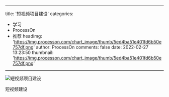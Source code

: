 
---
title: '短视频项目建设'
categories: 
 - 学习
 - ProcessOn
 - 推荐
headimg: 'https://img.processon.com/chart_image/thumb/5ed4ba51e401fd6b50e757df.png'
author: ProcessOn
comments: false
date: 2022-02-27 13:23:50
thumbnail: 'https://img.processon.com/chart_image/thumb/5ed4ba51e401fd6b50e757df.png'
---

<div>   
<img class="thumb" alt="短视频项目建设" src="https://img.processon.com/chart_image/thumb/5ed4ba51e401fd6b50e757df.png" referrerpolicy="no-referrer">
<p>短视频建设</p>  
</div>
            